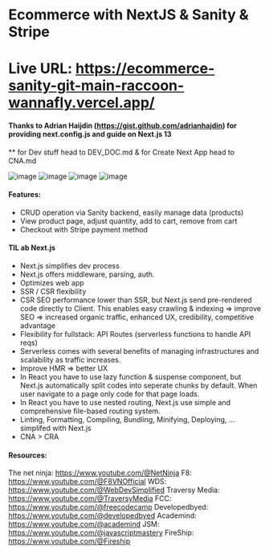 # Ecommerce with NextJS & Sanity & Stripe
# Live URL: https://ecommerce-sanity-git-main-raccoon-wannafly.vercel.app/
#### Thanks to Adrian Haijdin (https://gist.github.com/adrianhajdin) for providing next.config.js and guide on Next.js 13
** for Dev stuff head to DEV_DOC.md & for Create Next App head to CNA.md

![image](https://github.com/raccoonwannafly/ecommerce-sanity/assets/130273473/c8b7ebf6-ebc9-4644-b335-21b10a37d6ff)
![image](https://github.com/raccoonwannafly/ecommerce-sanity/assets/130273473/78b057d3-2123-44de-8ba4-6ac50a7ba144)
![image](https://github.com/raccoonwannafly/ecommerce-sanity/assets/130273473/ebd61b85-00bb-475b-b5d8-42d75b4f6ebe)
![image](https://github.com/raccoonwannafly/ecommerce-sanity/assets/130273473/428ce300-69be-4044-bb76-fb0d745a8117)


#### Features:
- CRUD operation via Sanity backend, easily manage data (products)
- View product page, adjust quantity, add to cart, remove from cart
- Checkout with Stripe payment method

#### TIL ab Next.js
- Next.js simplifies dev process
- Next.js offers middleware, parsing, auth.
- Optimizes web app
- SSR / CSR flexibility
- CSR SEO performance lower than SSR, but Next.js send pre-rendered code directly to Client.
This enables easy crawling & indexing => improve SEO => increased organic traffic, enhanced UX, credibility, competitive advantage
- Flexibility for fullstack: API Routes (serverless functions to handle API reqs)
- Serverless comes with several benefits of managing infrastructures and scalability as traffic increases.
- Improve HMR => better UX
- In React you have to use lazy function & suspense component, but Next.js automatically split codes into seperate chunks by default.
When user navigate to a page only code for that page loads.
- In React you have to use nested routing, Next.js use simple and comprehensive file-based routing system.
- Linting, Formatting, Compiling, Bundling, Minifying, Deploying, ... simplifed with Next.js
- CNA > CRA

#### Resources:
The net ninja: https://www.youtube.com/@NetNinja F8: https://www.youtube.com/@F8VNOfficial WDS: https://www.youtube.com/@WebDevSimplified Traversy Media: https://www.youtube.com/@TraversyMedia FCC: https://www.youtube.com/@freecodecamp Developedbyed: https://www.youtube.com/@developedbyed Academind: https://www.youtube.com/@academind JSM: https://www.youtube.com/@javascriptmastery FireShip: https://www.youtube.com/@Fireship
